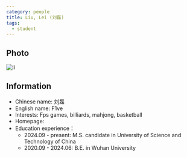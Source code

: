 ```yaml
---
category: people
title: Liu, Lei (刘磊)
tags:
  - student
---
```


## Photo

![ll](https://github.com/user-attachments/assets/deb1fb7b-4db6-476a-97dc-fa58ddde1ff0)

## Information

- Chinese name: 刘磊
- English name: F1ve
- Interests: Fps games, billiards, mahjong, basketball
- Homepage: 
- Education experience：
  - 2024.09 - present: M.S. candidate in University of Science and Technology of China
  - 2020.09 - 2024.06: B.E. in Wuhan University